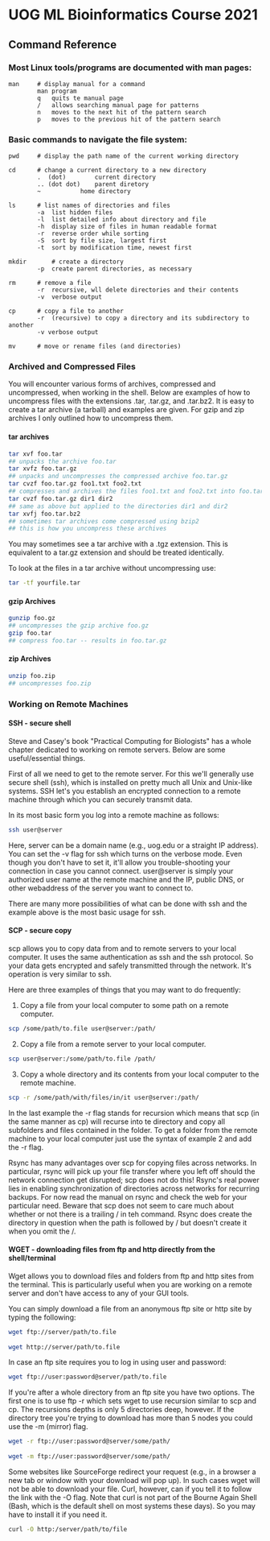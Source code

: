 # UOG ML Bioinformatics Course 2021

## Command Reference

### Most Linux tools/programs are documented with man pages:
```
man		# display manual for a command
		man program
		q	quits te manual page
		/	allows searching manual page for patterns
		n	moves to the next hit of the pattern search
		p	moves to the previous hit of the pattern search
```

### Basic commands to navigate the file system:
```
pwd		# display the path name of the current working directory

cd		# change a current directory to a new directory
		.  (dot)	 	current directory
		.. (dot dot) 	parent diretory
		~ 			home directory
      
ls		# list names of directories and files
		-a	list hidden files
		-l 	list detailed info about directory and file
		-h 	display size of files in human readable format
		-r	reverse order while sorting
		-S	sort by file size, largest first
		-t	sort by modification time, newest first
       
mkdir		# create a directory
		-p	create parent directories, as necessary
	
rm		# remove a file
		-r	recursive, wll delete directories and their contents
		-v	verbose output

cp		# copy a file to another
		-r	(recursive) to copy a directory and its subdirectory to another
		-v verbose output
      
mv 		# move or rename files (and directories)

```

### Archived and Compressed Files

You will encounter various forms of archives, compressed and uncompressed, when working in the shell. Below are examples of how to uncompress files with the extensions .tar, .tar.gz, and .tar.bz2. It is easy to create a tar archive (a tarball) and examples are given. For gzip and zip archives I only outlined how to uncompress them.


#### tar archives
```bash
tar xvf foo.tar
## unpacks the archive foo.tar
tar xvfz foo.tar.gz
## unpacks and uncompresses the compressed archive foo.tar.gz
tar cvzf foo.tar.gz foo1.txt foo2.txt
## compresses and archives the files foo1.txt and foo2.txt into foo.tar.gz
tar cvzf foo.tar.gz dir1 dir2
## same as above but applied to the directories dir1 and dir2
tar xvfj foo.tar.bz2
## sometimes tar archives come compressed using bzip2
## this is how you uncompress these archives
```

You may sometimes see a tar archive with a .tgz extension. This is equivalent to a tar.gz extension and should be treated identically.

To look at the files in a tar archive without uncompressing use:

```bash
tar -tf yourfile.tar
```

#### gzip Archives

```bash
gunzip foo.gz
## uncompresses the gzip archive foo.gz
gzip foo.tar
## compress foo.tar -- results in foo.tar.gz
```

#### zip Archives

```bash
unzip foo.zip
## uncompresses foo.zip
```

### Working on Remote Machines

#### SSH - secure shell

Steve and Casey's book "Practical Computing for Biologists" has a whole chapter dedicated to working on remote servers. Below are some useful/essential things.

First of all we need to get to the remote server. For this we'll generally use secure shell (ssh), which is installed on pretty much all Unix and Unix-like systems. SSH let's you establish an encrypted connection to a remote machine through which you can securely transmit data.

In its most basic form you log into a remote machine as follows:

```bash
ssh user@server
```

Here, server can be a domain name (e.g., uog.edu or a straight IP address). You can set the -v flag for ssh which turns on the verbose mode. Even though you don't have to set it, it'll allow you trouble-shooting your connection in case you cannot connect. user@server is simply your authorized user name at the remote machine and the IP, public DNS, or other webaddress of the server you want to connect to.

There are many more possibilities of what can be done with ssh and the example above is the most basic usage for ssh.

#### SCP - secure copy

scp allows you to copy data from and to remote servers to your local computer. It uses the same authentication as ssh and the ssh protocol. So your data gets encrypted and safely transmitted through the network. It's operation is very similar to ssh.

Here are three examples of things that you may want to do frequently:

1) Copy a file from your local computer to some path on a remote computer.

```bash
scp /some/path/to.file user@server:/path/
```

2) Copy a file from a remote server to your local computer.

```bash
scp user@server:/some/path/to.file /path/
```

3) Copy a whole directory and its contents from your local computer to the remote machine.

```bash
scp -r /some/path/with/files/in/it user@server:/path/
```

In the last example the -r flag stands for recursion which means that scp (in the same manner as cp) will recurse into te directory and copy all subfolders and files contained in the folder. To get a folder from the remote machine to your local computer just use the syntax of example 2 and add the -r flag.

Rsync has many advantages over scp for copying files across networks. In particular, rsync will pick up your file transfer where you left off should the network connection get disrupted; scp does not do this! Rsync's real power lies in enabling synchronization of directories across networks for recurring backups. For now read the manual on rsync and check the web for your particular need. Beware that scp does not seem to care much about whether or not there is a trailing / in teh command. Rsync does create the directory in question when the path is followed by / but doesn't create it when you omit the /.

#### WGET - downloading files from ftp and http directly from the shell/terminal

Wget allows you to download files and folders from ftp and http sites from the terminal. This is particularly useful when you are working on a remote server and don't have access to any of your GUI tools.

You can simply download a file from an anonymous ftp site or http site by typing the following:

```bash
wget ftp://server/path/to.file
 
wget http://server/path/to.file
``` 

In case an ftp site requires you to log in using user and password:

```bash
wget ftp://user:password@server/path/to.file
```

If you're after a whole directory from an ftp site you have two options. The first one is to use ftp -r which sets wget to use recursion similar to scp and cp. The recursions depths is only 5 directories deep, however. If the directory tree you're trying to download has more than 5 nodes you could use the -m (mirror) flag.

```bash
wget -r ftp://user:password@server/some/path/
  
wget -m ftp://user:password@server/some/path/
```

Some websites like SourceForge redirect your request (e.g., in a browser a new tab or window with your download will pop up). In such cases wget will not be able to download your file. Curl, however, can if you tell it to follow the link with the -O flag. Note that curl is not part of the Bourne Again Shell (Bash, which is the default shell on most systems these days). So you may have to install it if you need it.

```bash
curl -O http:/server/path/to/file
```
